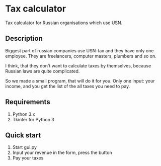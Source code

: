 # Tax calculator
Tax calculator for Russian organisations which use USN.
## Description
Biggest part of russian companies use USN-tax and they have only one employee. They are freelancers, computer masters, plumbers and so on.

I think, that they don't want to calculate taxes by themselves, because Russian laws are quite complicated.

So we made a small program, that will do it for you. Only one input: your income, and you get the list of the all taxes you need to pay.
## Requirements
1. Python 3.x
2. Tkinter for Python 3
## Quick start
1. Start gui.py
2. Input your revenue in the form, press the button
3. Pay your taxes
